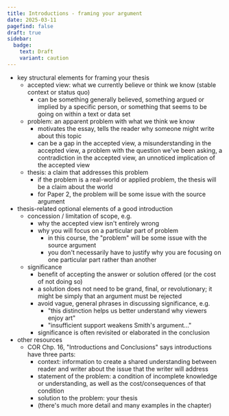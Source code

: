 ```yaml
---
title: Introductions - framing your argument
date: 2025-03-11
pagefind: false
draft: true
sidebar:
  badge:
    text: Draft
    variant: caution
---
```


- key structural elements for framing your thesis
	- accepted view: what we currently believe or think we know (stable context or status quo)
		- can be something generally believed, something argued or implied by a specific person, or something that seems to be going on within a text or data set
	- problem: an apparent problem with what we think we know
		- motivates the essay, tells the reader why someone might write about this topic
		- can be a gap in the accepted view, a misunderstanding in the accepted view, a problem with the question we've been asking, a contradiction in the accepted view, an unnoticed implication of the accepted view
	- thesis: a claim that addresses this problem
		- if the problem is a real-world or applied problem, the thesis will be a claim about the world
		- for Paper 2, the problem will be some issue with the source argument
- thesis-related optional elements of a good introduction
	- concession / limitation of scope, e.g.
		- why the accepted view isn't entirely wrong
		- why you will focus on a particular part of problem
			- in this course, the "problem" will be some issue with the source argument
			- you don't necessarily have to justify why you are focusing on one particular part rather than another
	- significance
		- benefit of accepting the answer or solution offered (or the cost of not doing so)
		- a solution does not need to be grand, final, or revolutionary; it might be simply that an argument must be rejected
		- avoid vague, general phrases in discussing significance, e.g.
			- "this distinction helps us better understand why viewers enjoy art"
			- "insufficient support weakens Smith's argument..."
		- significance is often revisited or elaborated in the conclusion
- other resources
	- COR Chp. 16, "Introductions and Conclusions" says introductions have three parts:
		- context: information to create a shared understanding between reader and writer about the issue that the writer will address
		- statement of the problem: a condition of incomplete knowledge or understanding, as well as the cost/consequences of that condition
		- solution to the problem: your thesis
		- (there's much more detail and many examples in the chapter)
